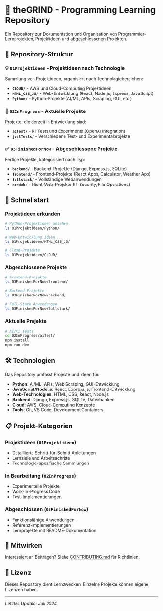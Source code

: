 # 🎯 theGRIND - Programming Learning Repository

Ein Repository zur Dokumentation und Organisation von Programmier-Lernprojekten, Projektideen und abgeschlossenen Projekten.

## 📁 Repository-Struktur

### 💡 `01Projektideen` - Projektideen nach Technologie
Sammlung von Projektideen, organisiert nach Technologiebereichen:

- **`CLOUD/`** - AWS und Cloud-Computing Projektideen
- **`HTML_CSS_JS/`** - Web-Entwicklung (React, Node.js, Express, JavaScript)
- **`Python/`** - Python-Projekte (AI/ML, APIs, Scraping, GUI, etc.)

### 🚧 `02InProgress` - Aktuelle Projekte
Projekte, die derzeit in Entwicklung sind:

- **`aiTest/`** - KI-Tests und Experimente (OpenAI Integration)
- **`justTests/`** - Verschiedene Test- und Experimentalprojekte

### ✅ `03FinishedForNow` - Abgeschlossene Projekte
Fertige Projekte, kategorisiert nach Typ:

- **`backend/`** - Backend-Projekte (Django, Express.js, SQLite)
- **`frontend/`** - Frontend-Projekte (React Apps, Calculator, Weather App)
- **`fullstack/`** - Vollständige Webanwendungen
- **`nonWeb/`** - Nicht-Web-Projekte (IT Security, File Operations)

## 🚀 Schnellstart

### Projektideen erkunden
```bash
# Python-Projektideen ansehen
ls 01Projektideen/Python/

# Web-Entwicklung Ideen
ls 01Projektideen/HTML_CSS_JS/

# Cloud-Projekte
ls 01Projektideen/CLOUD/
```

### Abgeschlossene Projekte
```bash
# Frontend-Projekte
ls 03FinishedForNow/frontend/

# Backend-Projekte  
ls 03FinishedForNow/backend/

# Full-Stack Anwendungen
ls 03FinishedForNow/fullstack/
```

### Aktuelle Projekte
```bash
# AI/KI Tests
cd 02InProgress/aiTest/
npm install
npm run dev
```

## 🛠️ Technologien

Das Repository umfasst Projekte und Ideen für:

- **Python**: AI/ML, APIs, Web Scraping, GUI-Entwicklung
- **JavaScript/Node.js**: React, Express.js, Frontend-Entwicklung
- **Web-Technologien**: HTML, CSS, React, Node.js
- **Backend**: Django, Express.js, SQLite, Datenbanken
- **Cloud**: AWS, Cloud-Computing Konzepte
- **Tools**: Git, VS Code, Development Containers

## 📋 Projekt-Kategorien

### Projektideen (`01Projektideen`)
- Detaillierte Schritt-für-Schritt Anleitungen
- Lernziele und Arbeitsschritte
- Technologie-spezifische Sammlungen

### In Bearbeitung (`02InProgress`)  
- Experimentelle Projekte
- Work-in-Progress Code
- Test-Implementierungen

### Abgeschlossen (`03FinishedForNow`)
- Funktionsfähige Anwendungen
- Referenz-Implementierungen
- Lernprojekte mit README-Dokumentation

## 🤝 Mitwirken

Interessiert an Beiträgen? Siehe [CONTRIBUTING.md](CONTRIBUTING.md) für Richtlinien.

## 📄 Lizenz

Dieses Repository dient Lernzwecken. Einzelne Projekte können eigene Lizenzen haben.

---

*Letztes Update: Juli 2024*